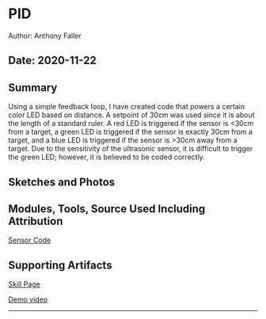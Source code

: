 #  PID

Author: Anthony Faller

Date: 2020-11-22
-----

## Summary
Using a simple feedback loop, I have created code that powers a certain color LED based on distance. A setpoint of 30cm was used since it is about the length of a standard ruler. A red LED is triggered if the sensor is <30cm from a target, a green LED is triggered if the sensor is exactly 30cm from a target, and a blue LED is triggered if the sensor is >30cm away from a target. Due to the sensitivity of the ultrasonic sensor, it is difficult to trigger the green LED; however, it is believed to be coded correctly.

## Sketches and Photos


## Modules, Tools, Source Used Including Attribution
[Sensor Code](https://github.com/petemadsen/esp32/blob/master/hc-sr04/main/hcsr04.c)

## Supporting Artifacts
[Skill Page](http://whizzer.bu.edu/skills/pid)

[Demo video](https://drive.google.com/file/d/1yDt0eftHMszMNjfNd75_tQm_kjZo3w6z/view?usp=sharing)

-----
